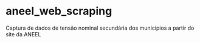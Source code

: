# aneel_web_scraping
Captura de dados de tensão nominal secundária dos municípios a partir do site da ANEEL 
